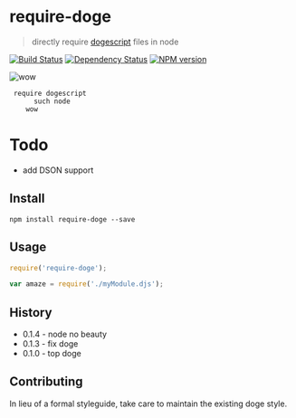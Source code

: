 # require-doge

>  directly require [dogescript](https://github.com/remixz/dogescript) files in node

[![Build Status](https://secure.travis-ci.org/Bartvds/require-doge.svg?branch=master)](http://travis-ci.org/Bartvds/require-doge) [![Dependency Status](https://gemnasium.com/Bartvds/require-doge.svg)](https://gemnasium.com/Bartvds/require-doge) [![NPM version](https://badge.fury.io/js/require-doge.svg)](http://badge.fury.io/js/require-doge)

![wow](https://raw.github.com/Bartvds/require-doge/master/media/doge-01.jpg)

     require dogescript
          such node
        wow 

# Todo

- add DSON support

## Install

````
npm install require-doge --save
````

## Usage

````js
require('require-doge');

var amaze = require('./myModule.djs');
````

## History

* 0.1.4 - node no beauty
* 0.1.3 - fix doge
* 0.1.0 - top doge


## Contributing

In lieu of a formal styleguide, take care to maintain the existing doge style.
